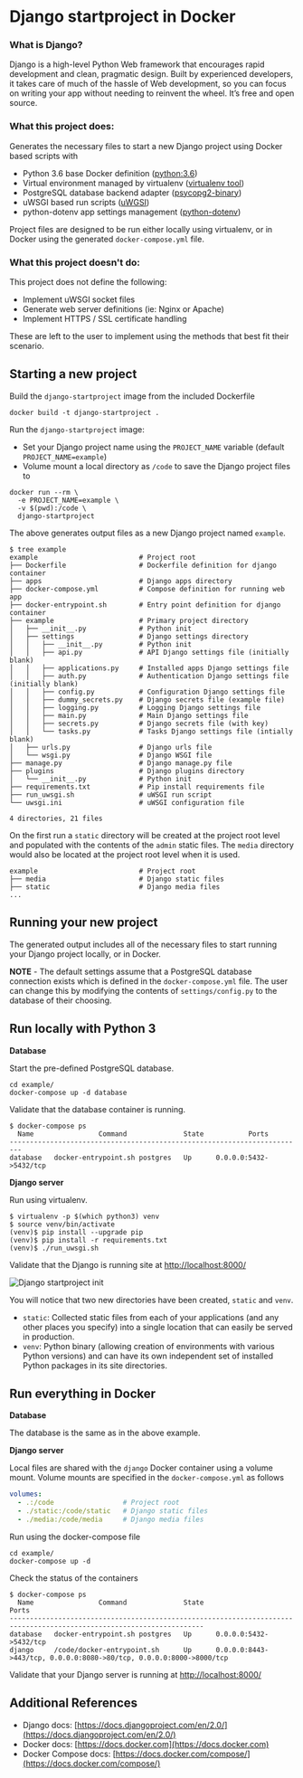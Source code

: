 # Django startproject in Docker

### What is Django?

Django is a high-level Python Web framework that encourages rapid development and clean, pragmatic design. Built by experienced developers, it takes care of much of the hassle of Web development, so you can focus on writing your app without needing to reinvent the wheel. It’s free and open source.

### What this project does:

Generates the necessary files to start a new Django project using Docker based scripts with

- Python 3.6 base Docker definition ([python:3.6](https://hub.docker.com/_/python/))
- Virtual environment managed by virtualenv ([virtualenv tool](https://virtualenv.pypa.io/en/stable/))
- PostgreSQL database backend adapter ([psycopg2-binary](https://pypi.org/project/psycopg2-binary/))
- uWSGI based run scripts ([uWGSI](https://pypi.org/project/uWSGI/))
- python-dotenv app settings management ([python-dotenv](https://pypi.org/project/python-dotenv/))

Project files are designed to be run either locally using virtualenv, or in Docker using the generated `docker-compose.yml` file.

### What this project doesn't do:

This project does not define the following:

- Implement uWSGI socket files
- Generate web server definitions (ie: Nginx or Apache)
- Implement HTTPS / SSL certificate handling

These are left to the user to implement using the methods that best fit their scenario.

## Starting a new project

Build the `django-startproject` image from the included Dockerfile

```
docker build -t django-startproject .
```

Run the `django-startproject` image:

- Set your Django project name using the `PROJECT_NAME` variable (default `PROJECT_NAME=example`)
- Volume mount a local directory as `/code` to save the Django project files to

```
docker run --rm \
  -e PROJECT_NAME=example \
  -v $(pwd):/code \
  django-startproject
```

The above generates output files as a new Django project named `example`.

```console
$ tree example
example                         # Project root
├── Dockerfile                  # Dockerfile definition for django container
├── apps                        # Django apps directory
├── docker-compose.yml          # Compose definition for running web app
├── docker-entrypoint.sh        # Entry point definition for django container
├── example                     # Primary project directory
│   ├── __init__.py             # Python init
│   ├── settings                # Django settings directory
│   │   ├── __init__.py         # Python init
│   │   ├── api.py              # API Django settings file (initially blank)
│   │   ├── applications.py     # Installed apps Django settings file
│   │   ├── auth.py             # Authentication Django settings file (initially blank)
│   │   ├── config.py           # Configuration Django settings file
│   │   ├── dummy_secrets.py    # Django secrets file (example file)
│   │   ├── logging.py          # Logging Django settings file
│   │   ├── main.py             # Main Django settings file
│   │   ├── secrets.py          # Django secrets file (with key)
│   │   └── tasks.py            # Tasks Django settings file (intially blank)
│   ├── urls.py                 # Django urls file
│   └── wsgi.py                 # Django WSGI file
├── manage.py                   # Django manage.py file
├── plugins                     # Django plugins directory
│   └── __init__.py             # Python init
├── requirements.txt            # Pip install requirements file
├── run_uwsgi.sh                # uWSGI run script
└── uwsgi.ini                   # uWSGI configuration file 

4 directories, 21 files
```

On the first run a `static` directory will be created at the project root level and populated with the contents of the `admin` static files. The `media` directory would also be located at the project root level when it is used.

```console
example                         # Project root
├── media                       # Django static files
├── static                      # Django media files
... 
```

## Running your new project

The generated output includes all of the necessary files to start running your Django project locally, or in Docker.

**NOTE** - The default settings assume that a PostgreSQL database connection exists which is defined in the `docker-compose.yml` file. The user can change this by modifying the contents of `settings/config.py` to the database of their choosing.

## Run locally with Python 3

**Database**

Start the pre-defined PostgreSQL database.

```
cd example/
docker-compose up -d database
```

Validate that the database container is running.

```console
$ docker-compose ps
  Name                Command              State           Ports
-------------------------------------------------------------------------
database   docker-entrypoint.sh postgres   Up      0.0.0.0:5432->5432/tcp
```

**Django server**

Run using virtualenv.

```
$ virtualenv -p $(which python3) venv
$ source venv/bin/activate
(venv)$ pip install --upgrade pip
(venv)$ pip install -r requirements.txt
(venv)$ ./run_uwsgi.sh
```

Validate that the Django is running site at [http://localhost:8000/](http://localhost:8000/)

![Django startproject init](https://user-images.githubusercontent.com/5332509/39456943-158aefc2-4cb8-11e8-9c46-b92660665209.png)

You will notice that two new directories have been created, `static` and `venv`.

- `static`: Collected static files from each of your applications (and any other places you specify) into a single location that can easily be served in production.
- `venv`: Python binary (allowing creation of environments with various Python versions) and can have its own independent set of installed Python packages in its site directories.


## Run everything in Docker

**Database**

The database is the same as in the above example.

**Django server**

Local files are shared with the `django` Docker container using a volume mount. Volume mounts are specified in the `docker-compose.yml` as follows

```yaml
volumes:
  - .:/code                 # Project root
  - ./static:/code/static   # Django static files
  - ./media:/code/media     # Django media files
```

Run using the docker-compose file 

```
cd example/
docker-compose up -d
```

Check the status of the containers

```console
$ docker-compose ps
  Name                Command              State                                  Ports
----------------------------------------------------------------------------------------------------------------------
database   docker-entrypoint.sh postgres   Up      0.0.0.0:5432->5432/tcp
django     /code/docker-entrypoint.sh      Up      0.0.0.0:8443->443/tcp, 0.0.0.0:8080->80/tcp, 0.0.0.0:8000->8000/tcp
```

Validate that your Django server is running at [http://localhost:8000/](http://localhost:8000/)

## Additional References

- Django docs: [https://docs.djangoproject.com/en/2.0/](https://docs.djangoproject.com/en/2.0/)
- Docker docs: [https://docs.docker.com](https://docs.docker.com)
- Docker Compose docs: [https://docs.docker.com/compose/](https://docs.docker.com/compose/)
